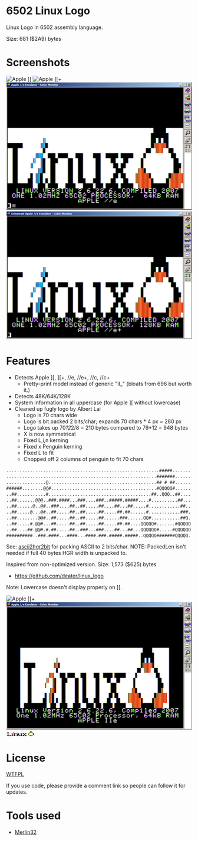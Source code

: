 
# 6502 Linux Logo

Linux Logo in 6502 assembly language.

Size: 681 ($2A9) bytes


# Screenshots

![Apple \]\[ ](pics/linux_logo_2.png)
![Apple \]\[+](pics/linux_logo_2plus.png)
![Apple //e  ](pics/linux_logo_2e.png)
![Apple //e+ ](pics/linux_logo_2eplus.png)


# Features

* Detects Apple \]\[, \]\[+, //e, //e+, //c, //c+
  * Pretty-print model instead of generic "II_" (bloats from 696 but worth it.)
* Detects 48K/64K/128K 
* System information in all uppercase (for Apple \]\[ without lowercase)
* Cleaned up fugly logo by Albert Lai
  * Logo is 70 chars wide
  * Logo is bit packed 2 bits/char; expands 70 chars * 4 px = 280 px
  * Logo takes up 70*12*2/8 = 210 bytes compared to 79*12 = 948 bytes
  * X is now symmetrical
  * Fixed L,i,n kerning
  * Fixed x Penguin kerning
  * Fixed L to fit
  * Chopped off 2 columns of penguin to fit 70 chars

```
..........................................................#####.......
.........................................................#######......
...............@.........................................## # ##......
######........@@#........................................#QQQQQ#......
..##...........#.......................................##..QQQ..##....
..##.......@@@..###.####...###....###..#####.#####....#..........##...
..##......@..@#..###....##..##.....##....##...##.....#............##..
..##.....@...@#..##.....##..##.....##.....##.##......#............###.
..##........@@#..##.....##..##.....##......###......QQ#...........##Q.
..##.....#.@@#...##.....##..##.....##.....##.##....QQQQQ#.......#QQQQQ
..##....##.@@#.#.##.....##..###...###....##...##...QQQQQQ#.....#QQQQQQ
##########..###.####...####...####.###.#####.#####..QQQQQ#######QQQQQ.
```

See: [ascii2hgr2bit](ascii2hgr2bit.c) for packing ASCII to 2 bits/char.
NOTE: PackedLen isn't needed if full 40 bytes HGR width is unpacked to.

Inspired from non-optimized version. Size: 1,573 ($625) bytes
* https://github.com/deater/linux_logo

Note: Lowercase doesn't display properly on \]\[.

![Apple \]\[+](pics/ll_6502_2plus.png)
![Apple //e  ](pics/ll_6502_2e.png)
![79x12 Logo ](pics/original_linux_logo_79x12.png)

# License

[WTFPL](http://www.wtfpl.net/)

If you use code, please provide a comment link so people can follow it for updates.

# Tools used

* [Merlin32]()
